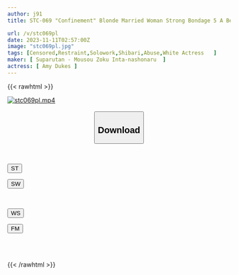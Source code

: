 ```yaml
---
author: j91
title: STC-069 "Confinement" Blonde Married Woman Strong Bondage 5 A Beautiful Eastern European Housewife Who Is Kidnapped Is Sexually Processed With An Aphrodisiac And Turned Into A Meat Toy! Amy Dukes

url: /v/stc069pl
date: 2023-11-11T02:57:00Z
image: "stc069pl.jpg"
tags: [Censored,Restraint,Solowork,Shibari,Abuse,White Actress	 ]
maker: [ Suparutan - Mousou Zoku Inta-nashonaru  ]
actress: [ Amy Dukes ]
---
```



{{< rawhtml >}}

<div class="video" data-videoid="6mq2rpaddPf9AXb">
    <a href="javascript:;">
        <img src="https://my.j91.asia/v/stc069pl/stc069pl.jpg" width="WIDTH" height="HEIGHT" alt="stc069pl.mp4" loading="lazy">
    </a>
</div>

<script type="text/javascript" src="https://j91.asia/asset/on-demand-st.js"></script>

<br>
  <link rel="stylesheet" href="https://j91.asia/asset/bs5.css">
  
  <center>
  <button class="btn btn-primary" type="button" data-bs-toggle="collapse" data-bs-target=".multi-collapse" aria-expanded="false" aria-controls="multiCollapseExample1 multiCollapseExample2"><h2>Download</h2></button></center>
</p>
<div class="row">
  <div class="col">
    <div class="collapse multi-collapse" id="multiCollapseExample1">
      <div class="card card-body">
	      	      <br>
<div class="buttons">  
<p><a href="https://streamtape.to/v/6mq2rpaddPf9AXb" target="_blank"><button class="btn-hover color-3"><i class="fa fa-download"></i> ST</button></a></p>
<p><a href="https://sfastwish.com/bpjz4gnny5y0" target="_blank"><button class="btn-hover color-2"><i class="fa fa-download"></i> SW</button></a></p></div>
    </div>
  </div>
</div>
  <div class="col">
    <div class="collapse multi-collapse" id="multiCollapseExample2">
      <div class="card card-body">
	      <br>
<div class="buttons">
<p><a href="javascript:;" target="_blank"><button class="btn-hover color-9"><i class="fa fa-download"></i> WS</button></a></p>
<p><a href="javascript:;" target="_blank"><button class="btn-hover color-8"><i class="fa fa-download"></i> FM</button></a></p></div>
<br><br>
      </div>
    </div>
  </div>
</div>

{{< /rawhtml >}}
